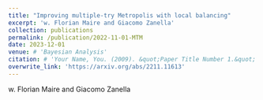 ```yaml
---
title: "Improving multiple-try Metropolis with local balancing"
excerpt: 'w. Florian Maire and Giacomo Zanella'
collection: publications
permalink: /publication/2022-11-01-MTM
date: 2023-12-01
venue: # 'Bayesian Analysis'
citation: # 'Your Name, You. (2009). &quot;Paper Title Number 1.&quot; <i>Journal 1</i>. 1(1).'
overwrite_link: 'https://arxiv.org/abs/2211.11613'
---
```

w. Florian Maire and Giacomo Zanella